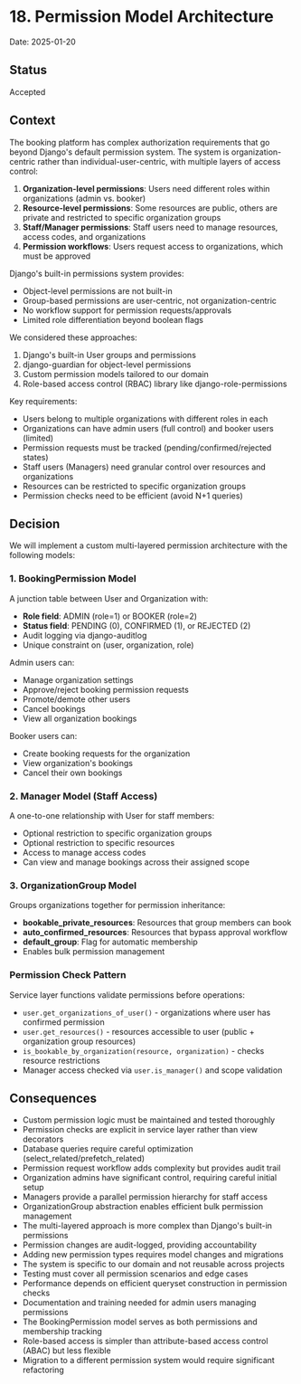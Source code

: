 # 18. Permission Model Architecture

Date: 2025-01-20

## Status

Accepted

## Context

The booking platform has complex authorization requirements that go beyond Django's default permission system. The system is organization-centric rather than individual-user-centric, with multiple layers of access control:

1. **Organization-level permissions**: Users need different roles within organizations (admin vs. booker)
2. **Resource-level permissions**: Some resources are public, others are private and restricted to specific organization groups
3. **Staff/Manager permissions**: Staff users need to manage resources, access codes, and organizations
4. **Permission workflows**: Users request access to organizations, which must be approved

Django's built-in permissions system provides:
* Object-level permissions are not built-in
* Group-based permissions are user-centric, not organization-centric
* No workflow support for permission requests/approvals
* Limited role differentiation beyond boolean flags

We considered these approaches:
1. Django's built-in User groups and permissions
2. django-guardian for object-level permissions
3. Custom permission models tailored to our domain
4. Role-based access control (RBAC) library like django-role-permissions

Key requirements:
* Users belong to multiple organizations with different roles in each
* Organizations can have admin users (full control) and booker users (limited)
* Permission requests must be tracked (pending/confirmed/rejected states)
* Staff users (Managers) need granular control over resources and organizations
* Resources can be restricted to specific organization groups
* Permission checks need to be efficient (avoid N+1 queries)

## Decision

We will implement a custom multi-layered permission architecture with the following models:

### 1. BookingPermission Model
A junction table between User and Organization with:
* **Role field**: ADMIN (role=1) or BOOKER (role=2)
* **Status field**: PENDING (0), CONFIRMED (1), or REJECTED (2)
* Audit logging via django-auditlog
* Unique constraint on (user, organization, role)

Admin users can:
* Manage organization settings
* Approve/reject booking permission requests
* Promote/demote other users
* Cancel bookings
* View all organization bookings

Booker users can:
* Create booking requests for the organization
* View organization's bookings
* Cancel their own bookings

### 2. Manager Model (Staff Access)
A one-to-one relationship with User for staff members:
* Optional restriction to specific organization groups
* Optional restriction to specific resources
* Access to manage access codes
* Can view and manage bookings across their assigned scope

### 3. OrganizationGroup Model
Groups organizations together for permission inheritance:
* **bookable_private_resources**: Resources that group members can book
* **auto_confirmed_resources**: Resources that bypass approval workflow
* **default_group**: Flag for automatic membership
* Enables bulk permission management

### Permission Check Pattern
Service layer functions validate permissions before operations:
* `user.get_organizations_of_user()` - organizations where user has confirmed permission
* `user.get_resources()` - resources accessible to user (public + organization group resources)
* `is_bookable_by_organization(resource, organization)` - checks resource restrictions
* Manager access checked via `user.is_manager()` and scope validation

## Consequences

* Custom permission logic must be maintained and tested thoroughly
* Permission checks are explicit in service layer rather than view decorators
* Database queries require careful optimization (select_related/prefetch_related)
* Permission request workflow adds complexity but provides audit trail
* Organization admins have significant control, requiring careful initial setup
* Managers provide a parallel permission hierarchy for staff access
* OrganizationGroup abstraction enables efficient bulk permission management
* The multi-layered approach is more complex than Django's built-in permissions
* Permission changes are audit-logged, providing accountability
* Adding new permission types requires model changes and migrations
* The system is specific to our domain and not reusable across projects
* Testing must cover all permission scenarios and edge cases
* Performance depends on efficient queryset construction in permission checks
* Documentation and training needed for admin users managing permissions
* The BookingPermission model serves as both permissions and membership tracking
* Role-based access is simpler than attribute-based access control (ABAC) but less flexible
* Migration to a different permission system would require significant refactoring
